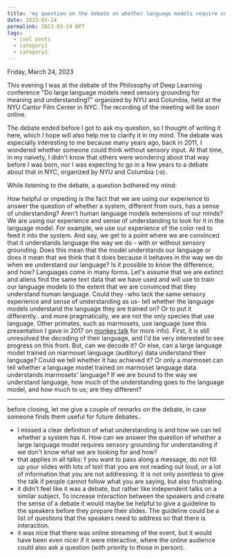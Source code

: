 ```yaml
---
title: 'my question on the debate on whether language models require sensory grounding for understanding'
date: 2023-03-24
permalink: 2023-03-24-BP7
tags:
  - cool posts
  - category1
  - category2
---
```


Friday, March 24, 2023

This evening I was at the debate of the Philosophy of Deep Learning conference "Do large language models need sensory grounding for meaning and understanding?" organized by NYU and Columbia, held at the NYU Cantor Film Center in NYC. The recording of the meeting will be soon online.

The debate ended before I got to ask my question, so I thought of writing it here, which I hope will also help me to clarify it in my mind. The debate was especially interesting to me because many years ago, back in 2011, I wondered whether someone could think without sensory input. At that time, in my naivety, I didn't know that others were wondering about that way before I was born, nor I was expecting to go in a few years to a debate about that in NYC, organized by NYU and Columbia (:o).


While listening to the debate, a question bothered my mind:

How helpful or impeding is the fact that we are using our experience to answer the question of whether a system, different from ours, has a sense of understanding? Aren't human language models extensions of our minds? 
We are using our experience and sense of understanding to look for it in the language model. For example, we use our experience of the color red to feed it into the system. And say, we get to a point where we are convinced that it understands language the way we do - with or without sensory grounding. Does this mean that the model understands our language or does it mean that we think that it does because it behaves in the way we do when we understand our language?
Is it possible to know the difference, and how? 
Languages come in many forms. Let's assume that we are extinct and aliens find the same text data that we have used and will use to train our language models to the extent that we are convinced that they understand human language. Could they -who lack the same sensory experience and sense of understanding as us- tell whether the language models understand the language they are trained on? 
Or to put it differently.. and more pragmatically, we are not the only species that use language. Other primates, such as marmosets, use language (see this presentation I gave in 2017 on [monkey talk](https://e29ee4f1-a452-49eb-bd5a-7f0182a76ea7.filesusr.com/ugd/ee0a28_e796255a0ed346f5944eaea7871316ed.pdf) for more info). First, it is still unresolved the decoding of their language, and I'd be very interested to see progress on this front. But, can we decode it? Or else, can a large language model trained on marmoset language (auditory) data understand their language? Could we tell whether it has achieved it? Or only a marmoset can tell whether a language model trained on marmoset language data understands marmosets' language?
If we are bound to the way we understand language, how much of the understanding goes to the language model, and how much to us; are they different?



_______________
before closing, let me give a couple of remarks on the debate, in case someone finds them useful for future debates..
- I missed a clear definition of what understanding is and how we can tell whether a system has it.  How can we answer the question of whether a large language model requires sensory grounding for understanding if we don't know what we are looking for and how? 
- that applies in all talks: f you want to pass along a message, do not fill up your slides with lots of text that you are not reading out loud, or a lot of information that you are not addressing. It is not only pointless to give the talk if people cannot follow what you are saying, but also frustrating.
- it didn't feel like it was a debate, but rather like independent talks on a similar subject. To increase interaction between the speakers and create the sense of a debate it would maybe be helpful to give a guideline to the speakers before they prepare their slides. The guideline could be a list of questions that the speakers need to address so that there is interaction. 
- it was nice that there was online streaming of the event, but it would have been even nicer if it were interactive, where the online audience could also ask a question (with priority to those in person).


